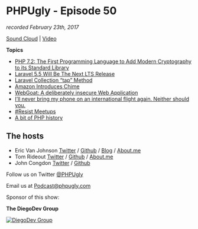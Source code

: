 # PHPUgly - Episode 50
*recorded February 23th, 2017*

[Sound Cloud](https://soundcloud.com/phpugly/episode50) | 
[Video](https://youtu.be/Z3fTPgukz0U)

**Topics**
* [PHP 7.2: The First Programming Language to Add Modern Cryptography to its Standard Library](https://trello.com/c/IQoJGiln/461-php-7-2-the-first-programming-language-to-add-modern-cryptography-to-its-standard-library)
* [Laravel 5.5 Will Be The Next LTS Release](https://laravel-news.com/laravel-5-5-lts)
* [Laravel Collection “tap” Method](https://laravel-news.com/collection-tap)
* [Amazon Introduces Chime](https://chime.aws/)
* [WebGoat: A deliberately insecure Web Application](https://github.com/WebGoat/WebGoat)
* [I’ll never bring my phone on an international flight again. Neither should you.](https://medium.freecodecamp.com/ill-never-bring-my-phone-on-an-international-flight-again-neither-should-you-e9289cde0e5f#.c0815zua1)
* [#Resist Meetups](https://www.meetup.com/pro/resist/?cta=1)
* [A bit of PHP history](https://toys.lerdorf.com/archives/61-A-bit-of-PHP-history.html#extended)

## The hosts
* Eric Van Johnson [Twitter](https://twitter.com/shocm) / [Github](https://github.com/ericvanjohnson/) / [Blog](https://www.shocm.com) / [About.me](https://about.me/shocm) 
* Tom Rideout [Twitter](https://twitter.com/realrideout) / [Github](https://github.com/trideout/) / [About.me](https://about.me/thomasrideout)
* John Congdon [Twitter](https://twitter.com/johncongdon) / [Github](https://github.com/johncongdon) 

Follow us on Twitter [@PHPUgly](https://twitter.com/phpugly) 

Email us at [Podcast@phpugly.com](mailto:Podcast@phpugly.com)

Sponsor of this show:

**The DiegoDev Group**

[![DiegoDev Group](https://www.diegodev.com/img/diegodevgroup.png "Logo DiegoDev Group")](https://www.diegodev.com)

